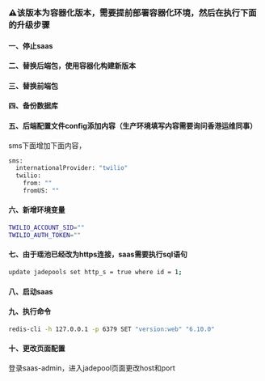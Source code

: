 ### ⚠️该版本为容器化版本，需要提前部署容器化环境，然后在执行下面的升级步骤
#### 一、停止saas
#### 二、替换后端包，使用容器化构建新版本
#### 三、替换前端包
#### 四、备份数据库
#### 五、后端配置文件config添加内容（生产环境填写内容需要询问香港运维同事）
sms下面增加下面内容，
```bash
sms:
  internationalProvider: "twilio"
  twilio:
    from: ""
    fromUS: ""
```
#### 六、新增环境变量
```bash
TWILIO_ACCOUNT_SID=""
TWILIO_AUTH_TOKEN=""
```
#### 七、由于瑶池已经改为https连接，saas需要执行sql语句
```bash
update jadepools set http_s = true where id = 1;
```
#### 八、启动saas
#### 九、执行命令
 ```bash
 redis-cli -h 127.0.0.1 -p 6379 SET "version:web" "6.10.0"
 ```
#### 十、更改页面配置
登录saas-admin，进入jadepool页面更改host和port
